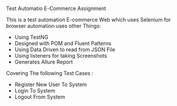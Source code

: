 Test Automatio E-Commerce Assignment

This is a test automation E-commerce Web which uses Selenium for browser automation uses other Things:

- Using TestNG
- Designed with POM and Fluent Patterns
- Using Data Driven to read from JSON File
- Using listeners for taking Screenshots
- Generates Allure Report


Covering The following Test Cases :
- Register New User To System
- Login To System
- Logout From System
